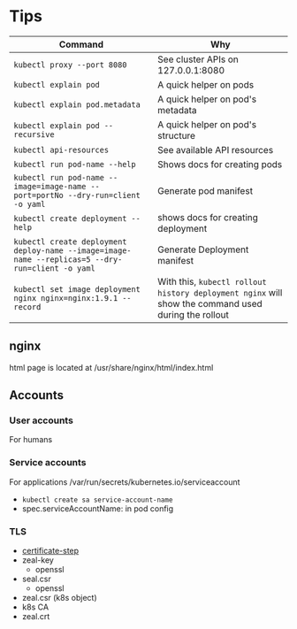 # Tips

Command | Why |
---------|----------|
`kubectl proxy --port 8080` | See cluster APIs on 127.0.0.1:8080 |
`kubectl explain pod` | A quick helper on pods |
`kubectl explain pod.metadata` | A quick helper on pod's metadata |
`kubectl explain pod --recursive` | A quick helper on pod's structure |
`kubectl api-resources` | See available API resources |
`kubectl run pod-name --help` | Shows docs for creating pods |
`kubectl run pod-name --image=image-name --port=portNo --dry-run=client -o yaml` | Generate pod manifest |
`kubectl create deployment --help` | shows docs for creating deployment |
`kubectl create deployment deploy-name --image=image-name --replicas=5 --dry-run=client -o yaml` | Generate Deployment manifest |
`kubectl set image deployment nginx nginx=nginx:1.9.1 --record` | With this, `kubectl rollout history deployment nginx` will show the command used during the rollout |

## nginx

html page is located at
    /usr/share/nginx/html/index.html

## Accounts

### User accounts

For humans

### Service accounts

For applications
/var/run/secrets/kubernetes.io/serviceaccount

- `kubectl create sa service-account-name`
- spec.serviceAccountName: in pod config

### TLS

- [certificate-step](https://github.com/zealvora/certified-kubernetes-administrator/blob/master/Domain%204%20-%20Security/certificate-steps.md)
- zeal-key
  - openssl
- seal.csr
  - openssl
- zeal.csr (k8s object)
- k8s CA
- zeal.crt
